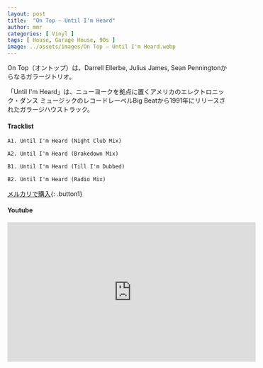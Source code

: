 ```yaml
---
layout: post
title:  "On Top – Until I'm Heard"
author: mmr
categories: [ Vinyl ]
tags: [ House, Garage House, 90s ]
image: ../assets/images/On Top – Until I'm Heard.webp
---
```


On Top（オントップ）は、Darrell Ellerbe, Julius James, Sean Penningtonからなるガラージトリオ。

「Until I'm Heard」は、ニューヨークを拠点に置くアメリカのエレクトロニック・ダンス ミュージックのレコードレーベルBig Beatから1991年にリリースされたガラージハウストラック。

#### Tracklist
```md
A1. Until I'm Heard (Night Club Mix)

A2. Until I'm Heard (Brakedown Mix)

B1. Until I'm Heard (Till I'm Dubbed)

B2. Until I'm Heard (Radio Mix)
```

[メルカリで購入](https://jp.mercari.com/item/m58755691965?afid=6142608987){: .button1}

#### Youtube
<iframe width="560" height="315" src="https://www.youtube.com/embed/yXl3TUkW5B4?si=mVaxhMLq1i-Ngeka" title="YouTube video player" frameborder="0" allow="accelerometer; autoplay; clipboard-write; encrypted-media; gyroscope; picture-in-picture; web-share" referrerpolicy="strict-origin-when-cross-origin" allowfullscreen></iframe>